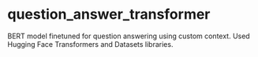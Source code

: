 # question_answer_transformer
 BERT model finetuned for question answering using custom context. Used Hugging Face Transformers and Datasets libraries.
